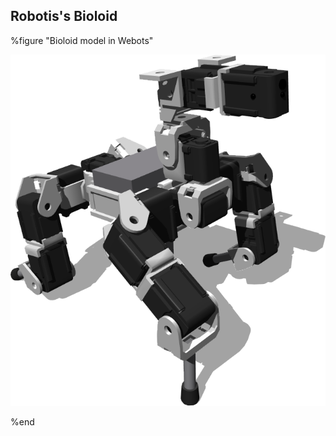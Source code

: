 ## Robotis's Bioloid

%figure "Bioloid model in Webots"

![model.png](images/robots/bioloid/model.png)

%end

